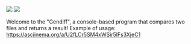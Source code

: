 <a href="https://codeclimate.com/github/andreikhanau/frontend-project-lvl2/maintainability"><img src="https://api.codeclimate.com/v1/badges/a7f9be878cbda15d6ade/maintainability" /></a>
<a href="https://codeclimate.com/github/andreikhanau/frontend-project-lvl2/test_coverage"><img src="https://api.codeclimate.com/v1/badges/a7f9be878cbda15d6ade/test_coverage" /></a>

Welcome to the "Gendiff", a console-based program that compares two files and returns a result!
Example of usage:
https://asciinema.org/a/U2fLCr5SM4xWSir5lFs3XjeC1

